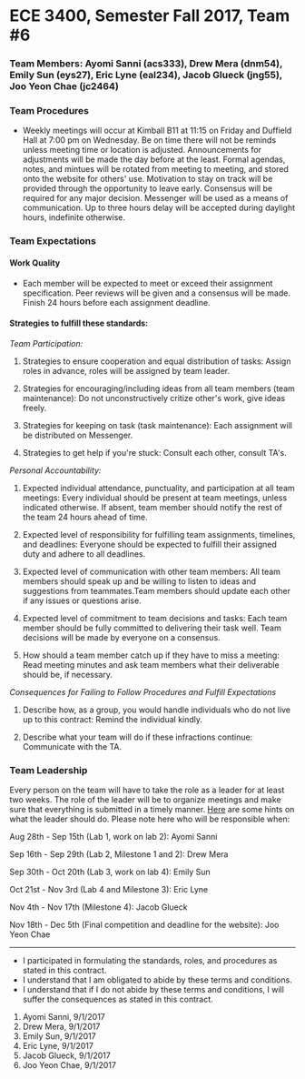 # ECE 3400, Semester Fall 2017, Team #6

### Team Members: Ayomi Sanni (acs333), Drew Mera (dnm54), Emily Sun (eys27), Eric Lyne (eal234), Jacob Glueck (jng55), Joo Yeon Chae (jc2464)

### Team Procedures

* Weekly meetings will occur at Kimball B11 at 11:15 on Friday and Duffield Hall at 7:00 pm on Wednesday. Be on time there will not be reminds unless meeting time or location is adjusted. Announcements for adjustments will be made the day before at the least. Formal agendas, notes, and mintues will be rotated from meeting to meeting, and stored onto the website for others' use. Motivation to stay on track will be provided through the opportunity to leave early. Consensus will be required for any major decision. Messenger will be used as a means of communication. Up to three hours delay will be accepted during daylight hours, indefinite otherwise. 

### Team Expectations

#### Work Quality

* Each member will be expected to meet or exceed their assignment specification. Peer reviews will be given and a consensus will be made. Finish 24 hours before each assignment deadline.

#### Strategies to fulfill these standards:

_Team Participation:_

1.	Strategies to ensure cooperation and equal distribution of tasks: Assign roles in advance, roles will be assigned by team leader.

2.	Strategies for encouraging/including ideas from all team members (team maintenance): Do not unconstructively critize other's work, give ideas freely.

3.	Strategies for keeping on task (task maintenance): Each assignment will be distributed on Messenger.

4.	Strategies to get help if you're stuck: Consult each other, consult TA's.

_Personal Accountability:_

1.	Expected individual attendance, punctuality, and participation at all team meetings: Every individual should be present at team meetings, unless indicated otherwise. If absent, team member should notify the rest of the team 24 hours ahead of time.

2.	Expected level of responsibility for fulfilling team assignments, timelines, and deadlines: Everyone should be expected to fulfill their assigned duty and adhere to all deadlines. 

3.	Expected level of communication with other team members: All team members should speak up and be willing to listen to ideas and suggestions from teammates.Team members should update each other if any issues or questions arise.

4.	Expected level of commitment to team decisions and tasks: Each team member should be fully committed to delivering their task well. Team decisions will be made by everyone on a consensus.

5. How should a team member catch up if they have to miss a meeting: Read meeting minutes and ask team members what their deliverable should be, if necessary.

_Consequences for Failing to Follow Procedures and Fulfill Expectations_

1.	Describe how, as a group, you would handle individuals who do not live up to this contract: Remind the individual kindly.

2.	Describe what your team will do if these infractions continue: Communicate with the TA.

### Team Leadership

Every person on the team will have to take the role as a leader for at least two weeks. The role of the leader will be to organize meetings and make sure that everything is submitted in a timely manner. [Here](./Leadership.md) are some hints on what the leader should do. Please note here who will be responsible when:

Aug 28th - Sep 15th (Lab 1, work on lab 2): Ayomi Sanni

Sep 16th - Sep 29th (Lab 2, Milestone 1 and 2): Drew Mera

Sep 30th - Oct 20th (Lab 3, work on lab 4): Emily Sun

Oct 21st - Nov 3rd (Lab 4 and Milestone 3): Eric Lyne

Nov 4th - Nov 17th (Milestone 4): Jacob Glueck

Nov 18th - Dec 5th (Final competition and deadline for the website): Joo Yeon Chae

------

* I participated in formulating the standards, roles, and procedures as stated in this contract.
* I understand that I am obligated to abide by these terms and conditions.
* I understand that if I do not abide by these terms and conditions, I will suffer the consequences as stated in this contract.

1.  Ayomi Sanni, 9/1/2017
2.  Drew Mera,  9/1/2017
3.  Emily Sun, 9/1/2017
4.  Eric Lyne, 9/1/2017
5.  Jacob Glueck, 9/1/2017
6.  Joo Yeon Chae, 9/1/2017
